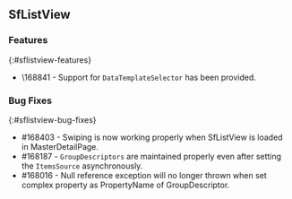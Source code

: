 ## SfListView

### Features
{:#sflistview-features}
* \168841 - Support for `DataTemplateSelector` has been provided.


### Bug Fixes
{:#sflistview-bug-fixes} 
* \#168403 - Swiping is now working properly when SfListView is loaded in MasterDetailPage.
* \#168187 - `GroupDescriptors` are maintained properly even after setting the `ItemsSource` asynchronously.
* \#168016 - Null reference exception will no longer thrown when set complex property as PropertyName of GroupDescriptor. 
 
